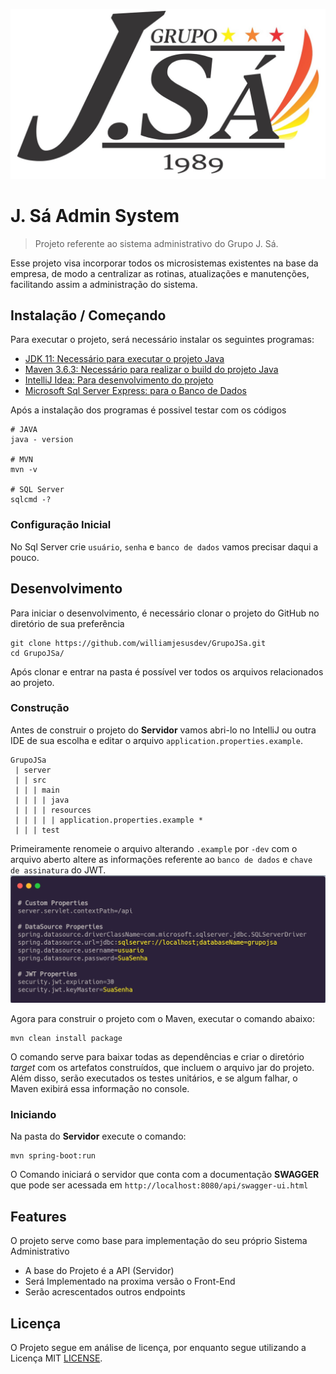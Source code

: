 ![Logo Grupo J. Sá](assets/logo.jpg)

# J. Sá Admin System
> Projeto referente ao sistema administrativo do Grupo J. Sá.

Esse projeto visa incorporar todos os microsistemas existentes na base da empresa, de modo a centralizar as rotinas, atualizações e manutenções, facilitando assim a administração do sistema.   


## Instalação / Começando

Para executar o projeto, será necessário instalar os seguintes programas:

- [JDK 11: Necessário para executar o projeto Java](https://www.oracle.com/java/technologies/javase-jdk11-downloads.html)
- [Maven 3.6.3: Necessário para realizar o build do projeto Java](https://maven.apache.org/download.cgi)
- [IntelliJ Idea: Para desenvolvimento do projeto](https://www.jetbrains.com/pt-br/idea/download)
- [Microsoft Sql Server Express: para o Banco de Dados](https://www.microsoft.com/pt-br/sql-server/sql-server-downloads)

Após a instalação dos programas é possivel testar com os códigos

``` shell 
# JAVA
java - version

# MVN
mvn -v

# SQL Server
sqlcmd -?
```


### Configuração Inicial

No Sql Server crie `usuário`, `senha` e `banco de dados` vamos precisar daqui a pouco.


## Desenvolvimento

Para iniciar o desenvolvimento, é necessário clonar o projeto do GitHub no diretório de sua preferência

```shell
git clone https://github.com/williamjesusdev/GrupoJSa.git
cd GrupoJSa/
```
Após clonar e entrar na pasta é possível ver todos os arquivos relacionados ao projeto.


### Construção

Antes de construir o projeto do **Servidor** vamos abri-lo no IntelliJ ou outra IDE de sua escolha e editar o arquivo `application.properties.example`.
```
GrupoJSa
 | server
 | | src
 | | | main
 | | | | java
 | | | | resources
 | | | | | application.properties.example *
 | | | test
```
Primeiramente renomeie o arquivo alterando `.example` por `-dev` com o arquivo aberto altere as informações referente ao `banco de dados` e `chave de assinatura` do JWT. 
![Arquivo Properties](assets/.properties.jpg)

Agora para construir o projeto com o Maven, executar o comando abaixo:

```shell
mvn clean install package
```

O comando serve para baixar todas as dependências e criar o diretório *target* com os artefatos construídos, que incluem o arquivo jar do projeto. Além disso, serão executados os testes unitários, e se algum falhar, o Maven exibirá essa informação no console.


### Iniciando 

Na pasta do **Servidor** execute o comando:

```shell
mvn spring-boot:run
```
O Comando iniciará o servidor que conta com a documentação **SWAGGER** que pode ser acessada em `http://localhost:8080/api/swagger-ui.html`


## Features

O projeto serve como base para implementação do seu próprio Sistema Administrativo
* A base do Projeto é a API (Servidor)
* Será Implementado na proxima versão o Front-End
* Serão acrescentados outros endpoints


## Licença

O Projeto segue em análise de licença, por enquanto segue utilizando a Licença MIT [LICENSE](LICENSE.md).